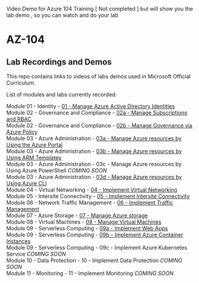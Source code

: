 Video Demo for Azure 104 Training [ Not completed ] but will show you the lab demo , so you can watch and do your lab 
# AZ-104


## Lab Recordings and Demos

This repo contains links to videos of labs demos used in Microsoft Official Curriculum.


List of modules and labs currently recorded:


Module 01 - Identity -  [01 - Manage Azure Active Directory Identities](https://wwlcontent.azureedge.net/moc/Exported/AZ-104\AZ104-Mod1.mp4)  
Module 02 - Governance and Compliance -  [02a - Manage Subscriptions and RBAC](https://wwlcontent.azureedge.net/moc/Exported/AZ-104\AZ104-Mod2a.mp4)  
Module 02 - Governance and Compliance -  [02b - Manage Governance via Azure Policy](https://wwlcontent.azureedge.net/moc/Exported/AZ-104\AZ104-Mod2b.mp4)  
Module 03 - Azure Administration -  [03a - Manage Azure resources by Using the Azure Portal](https://wwlcontent.azureedge.net/moc/Exported/AZ-104\AZ104-Mod3a.mp4)  
Module 03 - Azure Administration -  [03b - Manage Azure resources by Using ARM Templates](https://wwlcontent.azureedge.net/moc/Exported/AZ-104\AZ104-Mod3b.mp4)  
Module 03 - Azure Administration -  03c - Manage Azure resources by Using Azure PowerShell _COMING SOON_  
Module 03 - Azure Administration -  [03d - Manage Azure resources by Using Azure CLI](https://wwlcontent.azureedge.net/moc/Exported/AZ-104\AZ104-Mod3d.mp4)  
Module 04 - Virtual Networking -  [04 - Implement Virtual Networking](https://wwlcontent.azureedge.net/moc/Exported/AZ-104\AZ104-Mod4.mp4)  
Module 05 - Intersite Connectivity -  [05 - Implement Intersite Connectivity](https://wwlcontent.azureedge.net/moc/Exported/AZ-104\AZ104-Mod5.mp4)  
Module 06 - Network Traffic Management -  [06 - Implement Traffic Management](https://wwlcontent.azureedge.net/moc/Exported/AZ-104\AZ104-Mod6.mp4)  
Module 07 - Azure Storage -  [07 - Manage Azure storage](https://wwlcontent.azureedge.net/moc/Exported/AZ-104\AZ104-Mod7.mp4)  
Module 08 - Virtual Machines -  [08 - Manage Virtual Machines](https://wwlcontent.azureedge.net/moc/Exported/AZ-104\AZ104-Mod8.mp4)  
Module 09 - Serverless Computing -  [09a - Implement Web Apps](https://wwlcontent.azureedge.net/moc/Exported/AZ-104\AZ104-Mod9a.mp4)  
Module 09 - Serverless Computing -  [09b - Implement Azure Container Instances](https://wwlcontent.azureedge.net/moc/Exported/AZ-104\AZ104-Mod9b.mp4)  
Module 09 - Serverless Computing -  09c - Implement Azure Kubernetes Service _COMING SOON_  
Module 10 - Data Protection -  10 - Implement Data Protection _COMING SOON_  
Module 11 - Monitoring -  11 - Implement Monitoring _COMING SOON_  
